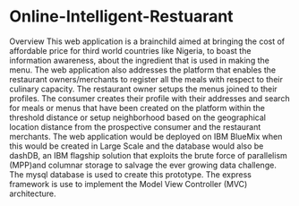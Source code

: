 # Online-Intelligent-Restuarant

Overview
This web application is a brainchild aimed at bringing the cost of
affordable price for third world countries like Nigeria, to boast the information awareness, about the ingredient that is used in making the menu. The web application also addresses the platform that enables the restaurant owners/merchants to register all the meals with respect to their culinary capacity. The restaurant owner setups the menus joined to their profiles. The consumer creates their profile with their addresses and search for meals or menus that have been created on the platform within the threshold distance or setup neighborhood based on the geographical location distance from the prospective consumer and the restaurant merchants. The web application would be deployed on IBM BlueMix when this would be created in Large Scale and the database would also be dashDB, an IBM flagship solution that exploits the brute force of parallelism (MPP)and columnar storage to salvage the ever growing data challenge. The mysql database is used to create this prototype. The express framework is use to implement the Model View Controller (MVC) architecture.
